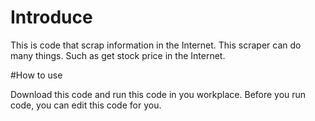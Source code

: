 # Introduce

This is code that scrap information in the Internet.
This scraper can do many things.
Such as get stock price in the Internet.

#How to use

Download this code and run this code in you workplace.
Before you run code, you can edit this code for you.
